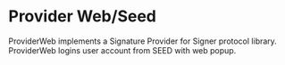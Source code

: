# Provider Web/Seed
ProviderWeb implements a Signature Provider for Signer protocol library. ProviderWeb logins user account from SEED with web popup.